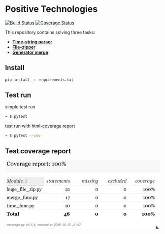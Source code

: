 # Positive Technologies
  [![Build Status](https://travis-ci.com/OtecAbsolut/pt.svg?branch=master)](https://travis-ci.com/OtecAbsolut/pt) [![Coverage Status](https://coveralls.io/repos/github/OtecAbsolut/pt/badge.svg?branch=master)](https://coveralls.io/github/OtecAbsolut/pt?branch=master)

This repository contains solving three tasks:
- **[Time-string parser](/time_func.py)**
- **[File-zipper](/huge_file_zip.py)**
- **[Generator merge](/merge_func.py)**
     
## Install

```bash
pip install -r requirements.txt
```

## Test run

simple test run
```bash
~ $ pytest   
```
test run with html-coverage report
```bash
~ $ pytest --cov  
```

##  Test coverage report

![title](htmlcov/COV.png)



